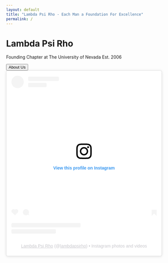 ```yaml
---
layout: default
title: "Lambda Psi Rho - Each Man a Foundation For Excellence"
permalink: /
---
```


<div class="has-text-centered">
  <h1 class="title">Lambda Psi Rho</h1>
  <p class="content">Founding Chapter at The University of Nevada Est. 2006</p>
  <a href="/about.html">
    <button class="button is-primary">About Us</button>
  </a>
  <div id="ig-profile">
  <blockquote
  class="instagram-media"
  data-instgrm-permalink="https://www.instagram.com/lambdapsirho/?utm_source=ig_embed&amp;utm_campaign=loading"
  data-instgrm-version="14"
  style="
    background: #fff;
    border: 0;
    border-radius: 3px;
    box-shadow: 0 0 1px 0 rgba(0, 0, 0, 0.5), 0 1px 10px 0 rgba(0, 0, 0, 0.15);
    margin: 1px;
    max-width: 540px;
    min-width: 326px;
    padding: 0;
    width: 99.375%;
    width: -webkit-calc(100% - 2px);
    width: calc(100% - 2px);
  "
>
  <div style="padding: 16px">
    <a
      href="https://www.instagram.com/lambdapsirho/?utm_source=ig_embed&amp;utm_campaign=loading"
      style="
        background: #ffffff;
        line-height: 0;
        padding: 0 0;
        text-align: center;
        text-decoration: none;
        width: 100%;
      "
      target="_blank"
    >
      <div style="display: flex; flex-direction: row; align-items: center">
        <div
          style="
            background-color: #f4f4f4;
            border-radius: 50%;
            flex-grow: 0;
            height: 40px;
            margin-right: 14px;
            width: 40px;
          "
        ></div>
        <div
          style="
            display: flex;
            flex-direction: column;
            flex-grow: 1;
            justify-content: center;
          "
        >
          <div
            style="
              background-color: #f4f4f4;
              border-radius: 4px;
              flex-grow: 0;
              height: 14px;
              margin-bottom: 6px;
              width: 100px;
            "
          ></div>
          <div
            style="
              background-color: #f4f4f4;
              border-radius: 4px;
              flex-grow: 0;
              height: 14px;
              width: 60px;
            "
          ></div>
        </div>
      </div>
      <div style="padding: 19% 0"></div>
      <div
        style="display: block; height: 50px; margin: 0 auto 12px; width: 50px"
      >
        <svg
          width="50px"
          height="50px"
          viewBox="0 0 60 60"
          version="1.1"
          xmlns="https://www.w3.org/2000/svg"
          xmlns:xlink="https://www.w3.org/1999/xlink"
        >
          <g stroke="none" stroke-width="1" fill="none" fill-rule="evenodd">
            <g transform="translate(-511.000000, -20.000000)" fill="#000000">
              <g>
                <path
                  d="M556.869,30.41 C554.814,30.41 553.148,32.076 553.148,34.131 C553.148,36.186 554.814,37.852 556.869,37.852 C558.924,37.852 560.59,36.186 560.59,34.131 C560.59,32.076 558.924,30.41 556.869,30.41 M541,60.657 C535.114,60.657 530.342,55.887 530.342,50 C530.342,44.114 535.114,39.342 541,39.342 C546.887,39.342 551.658,44.114 551.658,50 C551.658,55.887 546.887,60.657 541,60.657 M541,33.886 C532.1,33.886 524.886,41.1 524.886,50 C524.886,58.899 532.1,66.113 541,66.113 C549.9,66.113 557.115,58.899 557.115,50 C557.115,41.1 549.9,33.886 541,33.886 M565.378,62.101 C565.244,65.022 564.756,66.606 564.346,67.663 C563.803,69.06 563.154,70.057 562.106,71.106 C561.058,72.155 560.06,72.803 558.662,73.347 C557.607,73.757 556.021,74.244 553.102,74.378 C549.944,74.521 548.997,74.552 541,74.552 C533.003,74.552 532.056,74.521 528.898,74.378 C525.979,74.244 524.393,73.757 523.338,73.347 C521.94,72.803 520.942,72.155 519.894,71.106 C518.846,70.057 518.197,69.06 517.654,67.663 C517.244,66.606 516.755,65.022 516.623,62.101 C516.479,58.943 516.448,57.996 516.448,50 C516.448,42.003 516.479,41.056 516.623,37.899 C516.755,34.978 517.244,33.391 517.654,32.338 C518.197,30.938 518.846,29.942 519.894,28.894 C520.942,27.846 521.94,27.196 523.338,26.654 C524.393,26.244 525.979,25.756 528.898,25.623 C532.057,25.479 533.004,25.448 541,25.448 C548.997,25.448 549.943,25.479 553.102,25.623 C556.021,25.756 557.607,26.244 558.662,26.654 C560.06,27.196 561.058,27.846 562.106,28.894 C563.154,29.942 563.803,30.938 564.346,32.338 C564.756,33.391 565.244,34.978 565.378,37.899 C565.522,41.056 565.552,42.003 565.552,50 C565.552,57.996 565.522,58.943 565.378,62.101 M570.82,37.631 C570.674,34.438 570.167,32.258 569.425,30.349 C568.659,28.377 567.633,26.702 565.965,25.035 C564.297,23.368 562.623,22.342 560.652,21.575 C558.743,20.834 556.562,20.326 553.369,20.18 C550.169,20.033 549.148,20 541,20 C532.853,20 531.831,20.033 528.631,20.18 C525.438,20.326 523.257,20.834 521.349,21.575 C519.376,22.342 517.703,23.368 516.035,25.035 C514.368,26.702 513.342,28.377 512.574,30.349 C511.834,32.258 511.326,34.438 511.181,37.631 C511.035,40.831 511,41.851 511,50 C511,58.147 511.035,59.17 511.181,62.369 C511.326,65.562 511.834,67.743 512.574,69.651 C513.342,71.625 514.368,73.296 516.035,74.965 C517.703,76.634 519.376,77.658 521.349,78.425 C523.257,79.167 525.438,79.673 528.631,79.82 C531.831,79.965 532.853,80.001 541,80.001 C549.148,80.001 550.169,79.965 553.369,79.82 C556.562,79.673 558.743,79.167 560.652,78.425 C562.623,77.658 564.297,76.634 565.965,74.965 C567.633,73.296 568.659,71.625 569.425,69.651 C570.167,67.743 570.674,65.562 570.82,62.369 C570.966,59.17 571,58.147 571,50 C571,41.851 570.966,40.831 570.82,37.631"
                ></path>
              </g>
            </g>
          </g>
        </svg>
      </div>
      <div style="padding-top: 8px">
        <div
          style="
            color: #3897f0;
            font-family: Arial, sans-serif;
            font-size: 14px;
            font-style: normal;
            font-weight: 550;
            line-height: 18px;
          "
        >
          View this profile on Instagram
        </div>
      </div>
      <div style="padding: 12.5% 0"></div>
      <div
        style="
          display: flex;
          flex-direction: row;
          margin-bottom: 14px;
          align-items: center;
        "
      >
        <div>
          <div
            style="
              background-color: #f4f4f4;
              border-radius: 50%;
              height: 12.5px;
              width: 12.5px;
              transform: translateX(0px) translateY(7px);
            "
          ></div>
          <div
            style="
              background-color: #f4f4f4;
              height: 12.5px;
              transform: rotate(-45deg) translateX(3px) translateY(1px);
              width: 12.5px;
              flex-grow: 0;
              margin-right: 14px;
              margin-left: 2px;
            "
          ></div>
          <div
            style="
              background-color: #f4f4f4;
              border-radius: 50%;
              height: 12.5px;
              width: 12.5px;
              transform: translateX(9px) translateY(-18px);
            "
          ></div>
        </div>
        <div style="margin-left: 8px">
          <div
            style="
              background-color: #f4f4f4;
              border-radius: 50%;
              flex-grow: 0;
              height: 20px;
              width: 20px;
            "
          ></div>
          <div
            style="
              width: 0;
              height: 0;
              border-top: 2px solid transparent;
              border-left: 6px solid #f4f4f4;
              border-bottom: 2px solid transparent;
              transform: translateX(16px) translateY(-4px) rotate(30deg);
            "
          ></div>
        </div>
        <div style="margin-left: auto">
          <div
            style="
              width: 0px;
              border-top: 8px solid #f4f4f4;
              border-right: 8px solid transparent;
              transform: translateY(16px);
            "
          ></div>
          <div
            style="
              background-color: #f4f4f4;
              flex-grow: 0;
              height: 12px;
              width: 16px;
              transform: translateY(-4px);
            "
          ></div>
          <div
            style="
              width: 0;
              height: 0;
              border-top: 8px solid #f4f4f4;
              border-left: 8px solid transparent;
              transform: translateY(-4px) translateX(8px);
            "
          ></div>
        </div>
      </div>
      <div
        style="
          display: flex;
          flex-direction: column;
          flex-grow: 1;
          justify-content: center;
          margin-bottom: 24px;
        "
      >
        <div
          style="
            background-color: #f4f4f4;
            border-radius: 4px;
            flex-grow: 0;
            height: 14px;
            margin-bottom: 6px;
            width: 224px;
          "
        ></div>
        <div
          style="
            background-color: #f4f4f4;
            border-radius: 4px;
            flex-grow: 0;
            height: 14px;
            width: 144px;
          "
        ></div></div
    ></a>
    <p
      style="
        color: #c9c8cd;
        font-family: Arial, sans-serif;
        font-size: 14px;
        line-height: 17px;
        margin-bottom: 0;
        margin-top: 8px;
        overflow: hidden;
        padding: 8px 0 7px;
        text-align: center;
        text-overflow: ellipsis;
        white-space: nowrap;
      "
    >
      <a
        href="https://www.instagram.com/lambdapsirho/?utm_source=ig_embed&amp;utm_campaign=loading"
        style="
          color: #c9c8cd;
          font-family: Arial, sans-serif;
          font-size: 14px;
          font-style: normal;
          font-weight: normal;
          line-height: 17px;
        "
        target="_blank"
        >Lambda Psi Rho</a
      >
      (@<a
        href="https://www.instagram.com/lambdapsirho/?utm_source=ig_embed&amp;utm_campaign=loading"
        style="
          color: #c9c8cd;
          font-family: Arial, sans-serif;
          font-size: 14px;
          font-style: normal;
          font-weight: normal;
          line-height: 17px;
        "
        target="_blank"
        >lambdapsirho</a
      >) • Instagram photos and videos
    </p>
  </div>
</blockquote>
<script async src="//www.instagram.com/embed.js"></script>
</div>
</div>